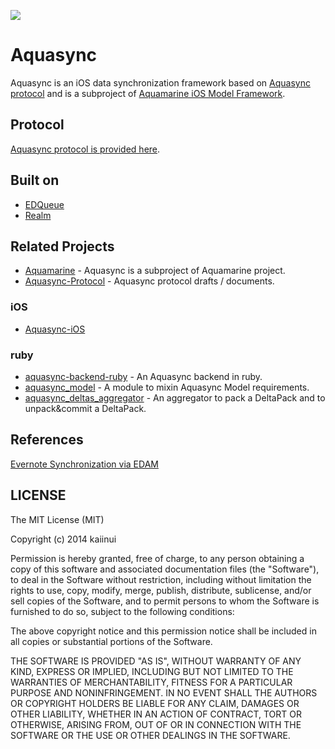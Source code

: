 ![](https://dl.dropboxusercontent.com/u/7817937/_github/aquamarine/aquasync_logo.png)

Aquasync
===

Aquasync is an iOS data synchronization framework based on [Aquasync protocol](https://github.com/AQAquamarine/aquasync-protocol) and is a subproject of [Aquamarine iOS Model Framework](https://github.com/kaiinui/Aquamarine).

Protocol
---

[Aquasync protocol is provided here](https://github.com/AQAquamarine/aquasync-protocol).

Built on
--

- [EDQueue](https://github.com/thisandagain/queue)
- [Realm](https://github.com/realm/realm-cocoa)

Related Projects
---

- [Aquamarine](https://github.com/kaiinui/Aquamarine) - Aquasync is a subproject of Aquamarine project.
- [Aquasync-Protocol](https://github.com/AQAquamarine/aquasync-protocol) - Aquasync protocol drafts / documents.
 
### iOS
- [Aquasync-iOS](https://github.com/AQAquamarine/Aquasync-iOS) 

### ruby
- [aquasync-backend-ruby](https://github.com/AQAquamarine/aquasync-backend-ruby) - An Aquasync backend in ruby.
- [aquasync_model](https://github.com/AQAquamarine/aquasync_model) - A module to mixin Aquasync Model requirements.
- [aquasync_deltas_aggregator](https://github.com/AQAquamarine/aquasync_deltas_aggregator) - An aggregator to pack a DeltaPack and to unpack&commit a DeltaPack.

References
---

[Evernote Synchronization via EDAM](https://dev.evernote.com/media/pdf/edam-sync.pdf)

LICENSE
---

The MIT License (MIT)

Copyright (c) 2014 kaiinui

Permission is hereby granted, free of charge, to any person obtaining a copy of this software and associated documentation files (the "Software"), to deal in the Software without restriction, including without limitation the rights to use, copy, modify, merge, publish, distribute, sublicense, and/or sell copies of the Software, and to permit persons to whom the Software is furnished to do so, subject to the following conditions:

The above copyright notice and this permission notice shall be included in all copies or substantial portions of the Software.

THE SOFTWARE IS PROVIDED "AS IS", WITHOUT WARRANTY OF ANY KIND, EXPRESS OR IMPLIED, INCLUDING BUT NOT LIMITED TO THE WARRANTIES OF MERCHANTABILITY, FITNESS FOR A PARTICULAR PURPOSE AND NONINFRINGEMENT. IN NO EVENT SHALL THE AUTHORS OR COPYRIGHT HOLDERS BE LIABLE FOR ANY CLAIM, DAMAGES OR OTHER LIABILITY, WHETHER IN AN ACTION OF CONTRACT, TORT OR OTHERWISE, ARISING FROM, OUT OF OR IN CONNECTION WITH THE SOFTWARE OR THE USE OR OTHER DEALINGS IN THE SOFTWARE.
